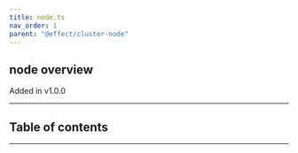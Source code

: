 ```yaml
---
title: node.ts
nav_order: 1
parent: "@effect/cluster-node"
---
```


## node overview

Added in v1.0.0

---

<h2 class="text-delta">Table of contents</h2>

---
